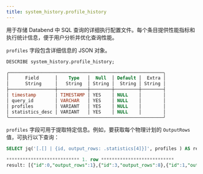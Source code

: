 ```yaml
---
title: system_history.profile_history
---
```

用于存储 Databend 中 SQL 查询的详细执行配置文件。每个条目提供性能指标和执行统计信息，便于用户分析并优化查询性能。

`profiles` 字段包含详细信息的 JSON 对象。

```sql
DESCRIBE system_history.profile_history;

╭─────────────────────────────────────────────────────────╮
│      Field      │    Type   │  Null  │ Default │  Extra │
│      String     │   String  │ String │  String │ String │
├─────────────────┼───────────┼────────┼─────────┼────────┤
│ timestamp       │ TIMESTAMP │ YES    │ NULL    │        │
│ query_id        │ VARCHAR   │ YES    │ NULL    │        │
│ profiles        │ VARIANT   │ YES    │ NULL    │        │
│ statistics_desc │ VARIANT   │ YES    │ NULL    │        │
╰─────────────────────────────────────────────────────────╯
```

`profiles` 字段可用于提取特定信息。例如，要获取每个物理计划的 `OutputRows` 值，可执行以下查询：
```sql
SELECT jq('[.[] | {id, output_rows: .statistics[4]}]', profiles ) AS result FROM system_history.profile_history LIMIT 1;

*************************** 1. row ***************************
result: [{"id":0,"output_rows":1},{"id":3,"output_rows":8},{"id":1,"output_rows":1},{"id":2,"output_rows":1}]
```